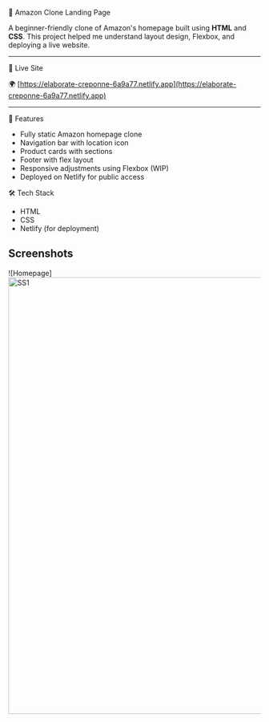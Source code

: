 🛒 Amazon Clone Landing Page

A beginner-friendly clone of Amazon's homepage built using **HTML** and **CSS**. This project helped me understand layout design, Flexbox, and deploying a live website.

---

🔗 Live Site

🌍 [https://elaborate-creponne-6a9a77.netlify.app](https://elaborate-creponne-6a9a77.netlify.app)

---
🚀 Features

- Fully static Amazon homepage clone
- Navigation bar with location icon
- Product cards with sections
- Footer with flex layout
- Responsive adjustments using Flexbox (WIP)
- Deployed on Netlify for public access

🛠️ Tech Stack

- HTML
- CSS
- Netlify (for deployment)

## Screenshots 

![Homepage] <img width="1898" height="871" alt="SS1" src="https://github.com/user-attachments/assets/a703ae54-423e-4a60-90e2-d04ede80bc48" />



